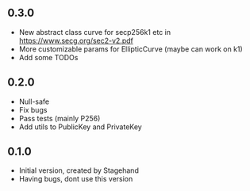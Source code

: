 ## 0.3.0

- New abstract class curve for secp256k1 etc in https://www.secg.org/sec2-v2.pdf 
- More customizable params for EllipticCurve (maybe can work on k1)
- Add some TODOs

## 0.2.0

- Null-safe
- Fix bugs
- Pass tests (mainly P256)
- Add utils to PublicKey and PrivateKey

## 0.1.0

- Initial version, created by Stagehand
- Having bugs, dont use this version
